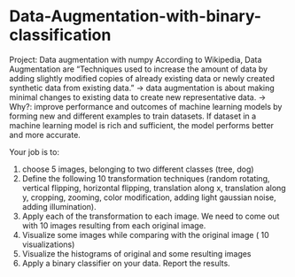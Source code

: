# Data-Augmentation-with-binary-classification


Project: Data augmentation with numpy 
According to Wikipedia, Data Augmentation are “Techniques used to increase the amount of data by adding slightly modified copies of already existing data or newly created synthetic data from existing data.” 
-> data augmentation is about making minimal changes to existing data to create new  representative data.
-> Why?: improve performance and outcomes of machine learning models by forming new and different examples to train datasets. If dataset in a machine learning model is rich and sufficient, the model performs better and more accurate.

Your job is to: 
1. choose 5 images, belonging to two different classes (tree, dog)
2. Define the following 10 transformation techniques (random rotating, vertical flipping, horizontal flipping, translation along x, translation along y, cropping, zooming, color modification, adding light gaussian noise, adding illumination).
4. Apply each of the transformation to each image. We need to come out with 10 images resulting from each original image. 
3. Visualize some images while comparing with the original image ( 10 visualizations)
4. Visualize the histograms of original and some resulting images
5. Apply a binary classifier on your data. Report the results. 
